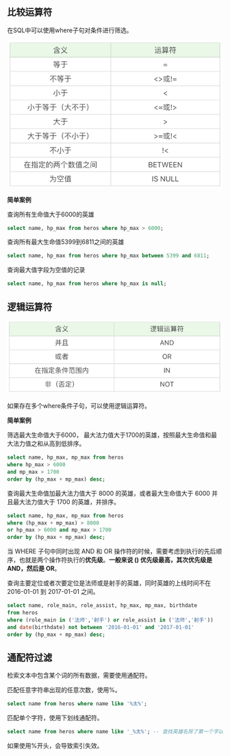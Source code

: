 ## 比较运算符

在SQL中可以使用where子句对条件进行筛选。

![img](img/06过滤条件/3a2667784b4887ef15becc7056f3d3e0.png)

**简单案例**

查询所有生命值大于6000的英雄

```sql
select name, hp_max from heros where hp_max > 6000;
```

查询所有最大生命值5399到6811之间的英雄

```sql
select name, hp_max from heros where hp_max between 5399 and 6811;
```

查询最大值字段为空值的记录

```sql
select name, hp_max from heros where hp_max is null;
```

## 逻辑运算符

![img](img/06过滤条件/aeed170c57ae1e5378fbee9f8fb6a8c1.png)

如果存在多个where条件子句，可以使用逻辑运算符。

**简单案例**

筛选最大生命值大于6000， 最大法力值大于1700的英雄，按照最大生命值和最大法力值之和从高到低排序。

```sql
select name, hp_max, mp_max from heros 
where hp_max > 6000 
and mp_max > 1700 
order by (hp_max + mp_max) desc;
```

查询最大生命值加最大法力值大于 8000 的英雄，或者最大生命值大于 6000 并且最大法力值大于 1700 的英雄，并排序。

```sql
select name, hp_max, mp_max from heros 
where (hp_max + mp_max) > 8000 
or hp_max > 6000 and mp_max > 1700
order by (hp_max + mp_max) desc;
```

当 WHERE 子句中同时出现 AND 和 OR 操作符的时候，需要考虑到执行的先后顺序，也就是两个操作符执行的**优先级**。**一般来说 () 优先级最高，其次优先级是 AND，然后是 OR**。

查询主要定位或者次要定位是法师或是射手的英雄，同时英雄的上线时间不在 2016-01-01 到 2017-01-01 之间。

```sql
select name, role_main, role_assist, hp_max, mp_max, birthdate 
from heros 
where (role_main in ('法师','射手') or role_assist in ('法师','射手')) 
and date(birthdate) not between '2016-01-01' and '2017-01-01' 
order by (hp_max + mp_max) desc;
```

## 通配符过滤

检索文本中包含某个词的所有数据，需要使用通配符。

匹配任意字符串出现的任意次数，使用%。

```sql
select name from heros where name like '%太%';
```

匹配单个字符，使用下划线通配符。

```sql
select name from heros where name like '_%太%'; -- 查找英雄名除了第一个字以外，包含‘太’字的英雄有哪些
```

如果使用%开头，会导致索引失效。